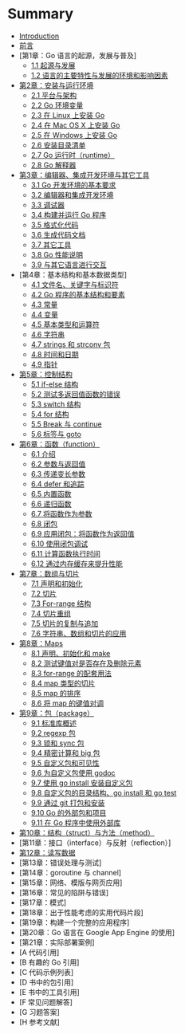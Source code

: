 # Summary

* [Introduction](README.md)
* [前言](eBook/preface.md)
* [第1章：Go 语言的起源，发展与普及]
   * [1.1 起源与发展](eBook/01.1.md)
   * [1.2 语言的主要特性与发展的环境和影响因素](eBook/01.2.md)
* [第2章：安装与运行环境](eBook/2.md)
   * [2.1 平台与架构](eBook/02.1.md)
   * [2.2 Go 环境变量](eBook/02.2.md)
   * [2.3 在 Linux 上安装 Go](eBook/02.3.md)
   * [2.4 在 Mac OS X 上安装 Go](eBook/02.4.md)
   * [2.5 在 Windows 上安装 Go](eBook/02.5.md)
   * [2.6 安装目录清单](eBook/02.6.md)
   * [2.7 Go 运行时（runtime）](eBook/02.7.md)
   * [2.8 Go 解释器](eBook/02.8.md)
* [第3章：编辑器、集成开发环境与其它工具](eBook/03.0.md)
   * [3.1 Go 开发环境的基本要求](eBook/03.1.md)
   * [3.2 编辑器和集成开发环境](eBook/03.2.md)
   * [3.3 调试器](eBook/03.3.md)
   * [3.4 构建并运行 Go 程序](eBook/03.4.md)
   * [3.5 格式化代码](eBook/03.5.md)
   * [3.6 生成代码文档](eBook/03.6.md)
   * [3.7 其它工具](eBook/03.7.md)
   * [3.8 Go 性能说明](eBook/03.8.md)
   * [3.9 与其它语言进行交互](eBook/03.9.md)
* [第4章：基本结构和基本数据类型]
   * [4.1 文件名、关键字与标识符](eBook/04.1.md)
   * [4.2 Go 程序的基本结构和要素](eBook/04.2.md)
   * [4.3 常量](eBook/04.3.md)
   * [4.4 变量](eBook/04.4.md)
   * [4.5 基本类型和运算符](eBook/04.5.md)
   * [4.6 字符串](eBook/04.6.md)
   * [4.7 strings 和 strconv 包](eBook/04.7.md)
   * [4.8 时间和日期](eBook/04.8.md)
   * [4.9 指针](eBook/04.9.md)
* [第5章：控制结构](eBook/05.0.md)
   * [5.1 if-else 结构](eBook/05.1.md)
   * [5.2 测试多返回值函数的错误](eBook/05.2.md)
   * [5.3 switch 结构](eBook/05.3.md)
   * [5.4 for 结构](eBook/05.4.md)
   * [5.5 Break 与 continue](eBook/05.5.md)
   * [5.6 标签与 goto](eBook/05.6.md)
* [第6章：函数（function）](eBook/06.0.md)
   * [6.1 介绍](eBook/06.1.md)
   * [6.2 参数与返回值](eBook/06.2.md)
   * [6.3 传递变长参数](eBook/06.3.md)
   * [6.4 defer 和追踪](eBook/06.4.md)
   * [6.5 内置函数](eBook/06.5.md)
   * [6.6 递归函数](eBook/06.6.md)
   * [6.7 将函数作为参数](eBook/06.7.md)
   * [6.8 闭包](eBook/06.8.md)
   * [6.9 应用闭包：将函数作为返回值](eBook/06.9.md)
   * [6.10 使用闭包调试](eBook/06.10.md)
   * [6.11 计算函数执行时间](eBook/06.11.md)
   * [6.12 通过内存缓存来提升性能](eBook/06.12.md)
* [第7章：数组与切片](eBook/07.0.md)
   * [7.1 声明和初始化](eBook/07.1.md)
   * [7.2 切片](eBook/07.2.md)
   * [7.3 For-range 结构](eBook/07.3.md)
   * [7.4 切片重组](eBook/07.4.md)
   * [7.5 切片的复制与追加](eBook/07.5.md)
   * [7.6 字符串、数组和切片的应用](eBook/07.6.md)
* [第8章：Maps](eBook/08.0.md)
   * [8.1 声明、初始化和 make](eBook/08.1.md)
   * [8.2 测试键值对是否存在及删除元素](eBook/08.2.md)
   * [8.3 for-range 的配套用法](eBook/08.3.md)
   * [8.4 map 类型的切片](eBook/08.4.md)
   * [8.5 map 的排序](eBook/08.5.md)
   * [8.6 将 map 的键值对调](eBook/08.6.md)
* [第9章：包（package）](eBook/09.0.md)
   * [9.1 标准库概述](eBook/09.1.md)
   * [9.2 regexp 包](eBook/09.2.md)
   * [9.3 锁和 sync 包](eBook/09.3.md)
   * [9.4 精密计算和 big 包](eBook/09.4.md)
   * [9.5 自定义包和可见性](eBook/09.5.md)
   * [9.6 为自定义包使用 godoc](eBook/09.6.md)
   * [9.7 使用 go install 安装自定义包](eBook/09.7.md)
   * [9.8 自定义包的目录结构、go install 和 go test](eBook/09.8.md)
   * [9.9 通过 git 打包和安装](eBook/09.9.md)
   * [9.10 Go 的外部包和项目](eBook/09.10.md)
   * [9.11 在 Go 程序中使用外部库](eBook/09.11.md)
* [第10章：结构（struct）与方法（method）](eBook/10.0.md)
* [第11章：接口（interface）与反射（reflection）]
* [第12章：读写数据](eBook/12.0.md)
* [第13章：错误处理与测试]
* [第14章：goroutine 与 channel]
* [第15章：网络、模版与网页应用]
* [第16章：常见的陷阱与错误]
* [第17章：模式]
* [第18章：出于性能考虑的实用代码片段]
* [第19章：构建一个完整的应用程序]
* [第20章：Go 语言在 Google App Engine 的使用]
* [第21章：实际部署案例]
* [A 代码引用]
* [B 有趣的 Go 引用]
* [C 代码示例列表]
* [D 书中的包引用]
* [E 书中的工具引用]
* [F 常见问题解答]
* [G 习题答案]
* [H 参考文献]
